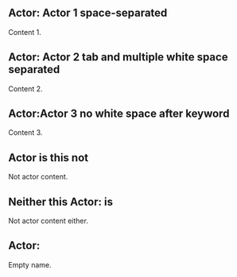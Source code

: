 ## Actor: Actor 1 space-separated

Content 1.

##	 	Actor:	 	Actor 2 tab and multiple white space separated

Content 2.

##   Actor:Actor 3 no white space after keyword

Content 3.

## Actor is this not

Not actor content.

## Neither this Actor: is

Not actor content either.

## Actor:

Empty name.
